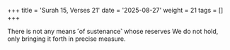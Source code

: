 +++
title = 'Surah 15, Verses 21'
date = '2025-08-27'
weight = 21
tags = []
+++

There is not any means ˹of sustenance˺ whose reserves We do not hold, only bringing it forth in precise measure.